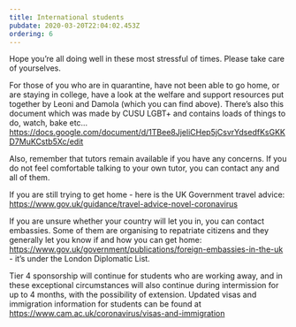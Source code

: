```yaml
---
title: International students
pubdate: 2020-03-20T22:04:02.453Z
ordering: 6
---
```

Hope you’re all doing well in these most stressful of times. Please take care of yourselves.

For those of you who are in quarantine, have not been able to go home, or are staying in college, have a look at the welfare and support resources put together by Leoni and Damola (which you can find above). There’s also this document which was made by CUSU LGBT+ and contains loads of things to do, watch, bake etc… https://docs.google.com/document/d/1TBee8JjeliCHep5jCsvrYdsedfKsGKKD7MuKCstb5Xc/edit

Also, remember that tutors remain available if you have any concerns. If you do not feel comfortable talking to your own tutor, you can contact any and all of them. 

If you are still trying to get home - here is the UK Government travel advice: https://www.gov.uk/guidance/travel-advice-novel-coronavirus

If you are unsure whether your country will let you in, you can contact embassies. Some of them are organising to repatriate citizens and they generally let you know if and how you can get home: https://www.gov.uk/government/publications/foreign-embassies-in-the-uk - it’s under the London Diplomatic List.

Tier 4 sponsorship will continue for students who are working away, and in these exceptional circumstances will also continue during intermission for up to 4 months, with the possibility of extension. Updated visas and immigration information for students can be found at https://www.cam.ac.uk/coronavirus/visas-and-immigration
